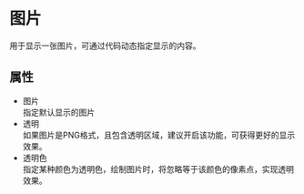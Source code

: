 # 图片
用于显示一张图片，可通过代码动态指定显示的内容。

## 属性
* 图片   
  指定默认显示的图片
* 透明   
  如果图片是PNG格式，且包含透明区域，建议开启该功能，可获得更好的显示效果。     
* 透明色   
   指定某种颜色为透明色，绘制图片时，将忽略等于该颜色的像素点，实现透明效果。 
   

